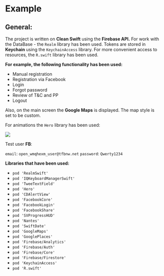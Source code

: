 # Example

## General:

The project is written on **Clean Swift** using the **Firebase API.** 
For work with the DataBase - the `Realm` library has been used.
Tokens are stored in **Keychain** using the `KeychainAccess` library.
For more convenient access to resources, the `R.swift` library has been used.

**For example, the following functionality has been used:**

* Manual registration
* Registration via Facebook
* Login
* Forgot password
* Review of T&C and PP
* Logout

Also, on the main screen the **Google Maps** is displayed. The map style is set to be custom.

For animations the `Hero` library has been used:

 ![](https://media.giphy.com/media/Kf5JtcqnefkFr1xCra/giphy.gif)


Test user **FB**:

`email`: `open_wmqhexm_user@tfbnw.net`
`password`: ``Qwerty1234``


**Libraries that have been used:**

* `pod 'RealmSwift'`
* `pod 'IQKeyboardManagerSwift'`
* `pod 'TweeTextField'`
* `pod 'Hero'`
* `pod 'CDAlertView'`
* `pod 'FacebookCore'`
* `pod 'FacebookLogin'`
* `pod 'FacebookShare'`
* `pod 'SVProgressHUD'`
* `pod 'Nantes'`
* `pod 'SwiftDate'`
* `pod 'GoogleMaps'`
* `pod 'GooglePlaces'`
* `pod 'Firebase/Analytics'`
* `pod 'Firebase/Auth'`
* `pod 'Firebase/Core'`
* `pod 'Firebase/Firestore'`
* `pod 'KeychainAccess'`
* `pod 'R.swift'`
